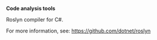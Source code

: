 **Code analysis tools**

Roslyn compiler for C#.

For more information, see: https://github.com/dotnet/roslyn
